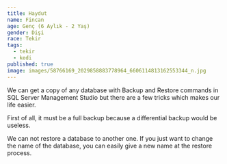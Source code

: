 ```yaml
---
title: Haydut
name: Fincan
age: Genç (6 Aylık - 2 Yaş)
gender: Dişi
race: Tekir
tags:
  - tekir
  - kedi
published: true
image: images/58766169_2029858883778964_6606114813162553344_n.jpg
---
```

We can get a copy of any database with Backup and Restore commands in SQL Server Management Studio but there are a few tricks which makes our life easier.

First of all, it must be a full backup because a differential backup would be useless.

We can not restore a database to another one. If you just want to change the name of the database, you can easily give a new name at the restore process.
